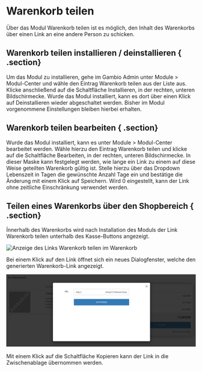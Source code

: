 # Warenkorb teilen 

Über das Modul Warenkorb teilen ist es möglich, den Inhalt des Warenkorbs über einen Link an eine andere Person zu schicken.

## Warenkorb teilen installieren / deinstallieren { .section}

Um das Modul zu installieren, gehe im Gambio Admin unter Module \> Modul-Center und wähle den Eintrag Warenkorb teilen aus der Liste aus. Klicke anschließend auf die Schaltfläche Installieren, in der rechten, unteren Bildschirmecke. Wurde das Modul installiert, kann es dort über einen Klick auf Deinstallieren wieder abgeschaltet werden. Bisher im Modul vorgenommene Einstellungen bleiben hierbei erhalten.

## Warenkorb teilen bearbeiten { .section}

Wurde das Modul installiert, kann es unter Module \> Modul-Center bearbeitet werden. Wähle hierzu den Eintrag Warenkorb teilen und klicke auf die Schaltfläche Bearbeiten, in der rechten, unteren Bildschirmecke. In dieser Maske kann festgelegt werden, wie lange ein Link zu einem auf diese Weise geteilten Warenkorb gültig ist. Stelle hierzu über das Dropdown Lebenszeit in Tagen die gewünschte Anzahl Tage ein und bestätige die Änderung mit einem Klick auf Speichern. Wird 0 eingestellt, kann der Link ohne zeitliche Einschränkung verwendet werden.

## Teilen eines Warenkorbs über den Shopbereich { .section}

Ínnerhalb des Warenkorbs wird nach Installation des Moduls der Link Warenkorb teilen unterhalb des Kasse-Buttons angezeigt.

![](Bilder/WarenkorbTeilenWarenkorb_.png "Anzeige des Links Warenkorb teilen im
        Warenkorb")

Bei einem Klick auf den Link öffnet sich ein neues Dialogfenster, welche den generierten Warenkorb-Link angezeigt.

![](Bilder/WarenkorbTeilenModal_.png "Anzeige des Links im Dialogfenster")

Mit einem Klick auf die Schaltfläche Kopieren kann der Link in die Zwischenablage übernommen werden.



